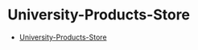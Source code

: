 # University-Products-Store

- [University-Products-Store]( https://zeynabizadi.github.io/University-Products-Store/)
